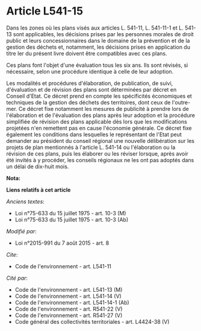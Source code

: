 # Article L541-15

Dans les zones où les plans visés aux articles L. 541-11, L. 541-11-1 et L. 541-13 sont applicables, les décisions prises par
les personnes morales de droit public et leurs concessionnaires dans le domaine de la prévention et de la gestion des déchets
et, notamment, les décisions prises en application du titre Ier du présent livre doivent être compatibles avec ces plans. 

Ces plans font l'objet d'une évaluation tous les six ans. Ils sont révisés, si nécessaire, selon une procédure identique à
celle de leur adoption. 

Les modalités et procédures d'élaboration, de publication, de suivi, d'évaluation et de révision des plans sont déterminées
par décret en Conseil d'Etat. Ce décret prend en compte les spécificités économiques et techniques de la gestion des déchets
des territoires, dont ceux de l'outre-mer. Ce décret fixe notamment les mesures de publicité à prendre lors de l'élaboration
et de l'évaluation des plans après leur adoption et la procédure simplifiée de révision des plans applicable dès lors que les
modifications projetées n'en remettent pas en cause l'économie générale. Ce décret fixe également les conditions dans
lesquelles le représentant de l'Etat peut demander au président du conseil régional une nouvelle délibération sur les projets
de plan mentionnés à l'article L. 541-14 ou l'élaboration ou la révision de ces plans, puis les élaborer ou les réviser
lorsque, après avoir été invités à y procéder, les conseils régionaux ne les ont pas adoptés dans un délai de dix-huit mois.

**Nota:**



**Liens relatifs à cet article**

_Anciens textes_:

  - Loi n°75-633 du 15 juillet 1975 - art. 10-3 (M)
  - Loi n°75-633 du 15 juillet 1975 - art. 10-3 (Ab)

_Modifié par_:

  - Loi n°2015-991 du 7 août 2015 - art. 8

_Cite_:

  - Code de l'environnement - art. L541-11

_Cité par_:

  - Code de l'environnement - art. L541-13 (M)
  - Code de l'environnement - art. L541-14 (V)
  - Code de l'environnement - art. L541-14-1 (Ab)
  - Code de l'environnement - art. R541-22 (V)
  - Code de l'environnement - art. R541-27 (V)
  - Code général des collectivités territoriales - art. L4424-38 (V)
